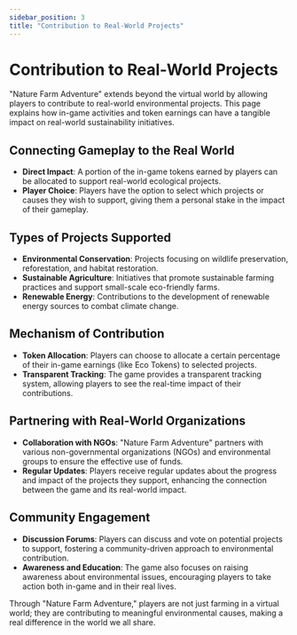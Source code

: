 ```yaml
---
sidebar_position: 3
title: "Contribution to Real-World Projects"
---
```



# Contribution to Real-World Projects

"Nature Farm Adventure" extends beyond the virtual world by allowing players to contribute to real-world environmental projects. This page explains how in-game activities and token earnings can have a tangible impact on real-world sustainability initiatives.

## Connecting Gameplay to the Real World

- **Direct Impact**: A portion of the in-game tokens earned by players can be allocated to support real-world ecological projects.
- **Player Choice**: Players have the option to select which projects or causes they wish to support, giving them a personal stake in the impact of their gameplay.

## Types of Projects Supported

- **Environmental Conservation**: Projects focusing on wildlife preservation, reforestation, and habitat restoration.
- **Sustainable Agriculture**: Initiatives that promote sustainable farming practices and support small-scale eco-friendly farms.
- **Renewable Energy**: Contributions to the development of renewable energy sources to combat climate change.

## Mechanism of Contribution

- **Token Allocation**: Players can choose to allocate a certain percentage of their in-game earnings (like Eco Tokens) to selected projects.
- **Transparent Tracking**: The game provides a transparent tracking system, allowing players to see the real-time impact of their contributions.

## Partnering with Real-World Organizations

- **Collaboration with NGOs**: "Nature Farm Adventure" partners with various non-governmental organizations (NGOs) and environmental groups to ensure the effective use of funds.
- **Regular Updates**: Players receive regular updates about the progress and impact of the projects they support, enhancing the connection between the game and its real-world impact.

## Community Engagement

- **Discussion Forums**: Players can discuss and vote on potential projects to support, fostering a community-driven approach to environmental contribution.
- **Awareness and Education**: The game also focuses on raising awareness about environmental issues, encouraging players to take action both in-game and in their real lives.

Through "Nature Farm Adventure," players are not just farming in a virtual world; they are contributing to meaningful environmental causes, making a real difference in the world we all share.
